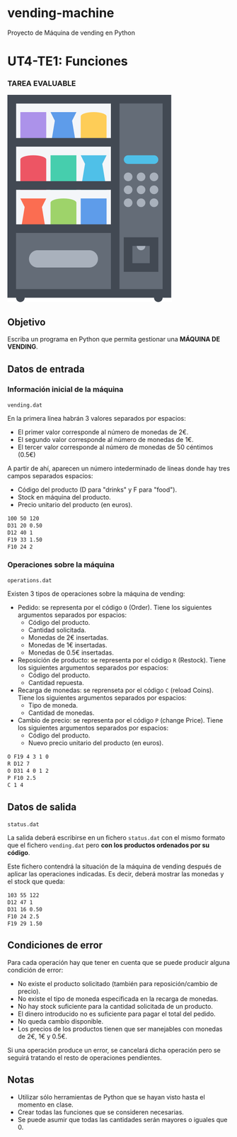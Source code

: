 # vending-machine

Proyecto de Máquina de vending en Python

# UT4-TE1: Funciones

### TAREA EVALUABLE

![Vending machine](./img/vending.svg)

## Objetivo

Escriba un programa en Python que permita gestionar una **MÁQUINA DE VENDING**.

## Datos de entrada

### Información inicial de la máquina

`vending.dat`

En la primera línea habrán 3 valores separados por espacios:

-   El primer valor corresponde al número de monedas de 2€.
-   El segundo valor corresponde al número de monedas de 1€.
-   El tercer valor corresponde al número de monedas de 50 céntimos (0.5€)

A partir de ahí, aparecen un número intederminado de líneas donde hay tres campos separados espacios:

-   Código del producto (D para "drinks" y F para "food").
-   Stock en máquina del producto.
-   Precio unitario del producto (en euros).

```
100 50 120
D31 20 0.50
D12 40 1
F19 33 1.50
F10 24 2
```

### Operaciones sobre la máquina

`operations.dat`

Existen 3 tipos de operaciones sobre la máquina de vending:

-   Pedido: se representa por el código `O` (Order). Tiene los siguientes argumentos separados por espacios:
    -   Código del producto.
    -   Cantidad solicitada.
    -   Monedas de 2€ insertadas.
    -   Monedas de 1€ insertadas.
    -   Monedas de 0.5€ insertadas.
-   Reposición de producto: se representa por el código `R` (Restock). Tiene los siguientes argumentos separados por espacios:
    -   Código del producto.
    -   Cantidad repuesta.
-   Recarga de monedas: se reprenseta por el código `C` (reload Coins). Tiene los siguientes argumentos separados por espacios:
    -   Tipo de moneda.
    -   Cantidad de monedas.
-   Cambio de precio: se representa por el código `P` (change Price). Tiene los siguientes argumentos separados por espacios:
    -   Código del producto.
    -   Nuevo precio unitario del producto (en euros).

```
O F19 4 3 1 0
R D12 7
O D31 4 0 1 2
P F10 2.5
C 1 4
```

## Datos de salida

`status.dat`

La salida deberá escribirse en un fichero `status.dat` con el mismo formato que el fichero `vending.dat` pero **con los productos ordenados por su código**.

Este fichero contendrá la situación de la máquina de vending después de aplicar las operaciones indicadas. Es decir, deberá mostrar las monedas y el stock que queda:

```
103 55 122
D12 47 1
D31 16 0.50
F10 24 2.5
F19 29 1.50
```

## Condiciones de error

Para cada operación hay que tener en cuenta que se puede producir alguna condición de error:

-   No existe el producto solicitado (también para reposición/cambio de precio).
-   No existe el tipo de moneda especificada en la recarga de monedas.
-   No hay stock suficiente para la cantidad solicitada de un producto.
-   El dinero introducido no es suficiente para pagar el total del pedido.
-   No queda cambio disponible.
-   Los precios de los productos tienen que ser manejables con monedas de 2€, 1€ y 0.5€.

Si una operación produce un error, se cancelará dicha operación pero se seguirá tratando el resto de operaciones pendientes.

## Notas

-   Utilizar sólo herramientas de Python que se hayan visto hasta el momento en clase.
-   Crear todas las funciones que se consideren necesarias.
-   Se puede asumir que todas las cantidades serán mayores o iguales que 0.
